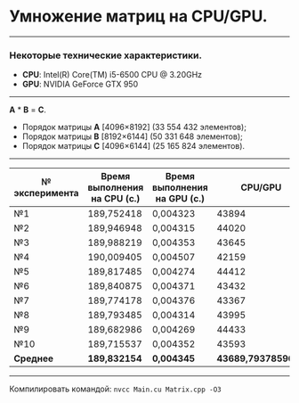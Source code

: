 <h1>Умножение матриц на CPU/GPU.</h1>

---
<h3>Некоторые технические характеристики.</h3>

- **CPU**: Intel(R) Core(TM) i5-6500 CPU @ 3.20GHz
- **GPU**: NVIDIA GeForce GTX 950

***
__A__ * __B__ = __C__.
* Порядок матрицы __A__ [4096×8192] (33 554 432 элементов);
* Порядок матрицы __B__ [8192×6144] (50 331 648 элементов);
* Порядок матрицы __C__ [4096×6144] (25 165 824 элементов).

---
№ эксперимента	|	Время выполнения на CPU (с.)	|	Время выполнения на GPU (с.)	|	CPU/GPU
---	|	---	|	---	|	---
№1	|	189,752418	|	0,004323	|	43894
№2	|	189,946948	|	0,004315	|	44020
№3	|	189,988219	|	0,004353	|	43645
№4	|	190,009405	|	0,004507	|	42159
№5	|	189,817485	|	0,004274	|	44412
№6	|	189,840875	|	0,004371	|	43432
№7	|	189,774178	|	0,004376	|	43367
№8	|	189,793485	|	0,004314	|	43995
№9	|	189,682986	|	0,004269	|	44433
№10	|	189,715537	|	0,004352	|	43593
**Среднее**	|	**189,832154**	|	**0,004345**	|	**43689,7937859608**

---
Компилировать командой:
`nvcc Main.cu Matrix.cpp -O3`
